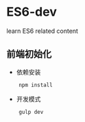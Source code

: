 # ES6-dev
learn ES6 related content

## 前端初始化

- 依赖安装

```js
    npm install
```

- 开发模式

```js
    gulp dev
```
